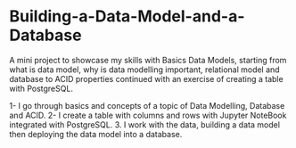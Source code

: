 # Building-a-Data-Model-and-a-Database
A mini project to showcase my skills with Basics Data Models, starting from what is data model, why is data modelling important, relational model and database to ACID properties continued with an exercise of creating a table with PostgreSQL.


1- I go through basics and concepts of a topic of Data Modelling, Database and ACID.
2- I create a table with columns and rows with Jupyter NoteBook integrated with PostgreSQL.
3. I work with the data, building a data model then deploying the data model into a database.

